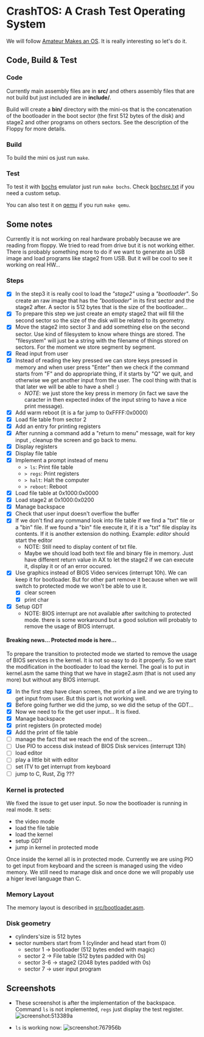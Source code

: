 # CrashTOS: A Crash Test Operating System

We will follow [Amateur Makes an OS](https://www.youtube.com/playlist?list=PLT7NbkyNWaqajsw8Xh7SP9KJwjfpP8TNX). It is really interesting so let's do it.

## Code, Build & Test

### Code
Currently main assembly files are in **src/** and others assembly files that are
not build but just included are in **include/**.

Build will create a **bin/** directory with the mini-os that is the concatenation
of the bootloader in the boot sector (the first 512 bytes of the disk) and
stage2 and other programs on others sectors. See the description of the Floppy
for more details.

### Build
To build the mini os just run `make`.

### Test
To test it with [bochs](https://bochs.sourceforge.io/) emulator just run
`make bochs`. Check [bochsrc.txt](https://github.com/gthvn1/crashtos/blob/master/bochsrc.txt)
if you need a custom setup.

You can also test it on [qemu](https://www.qemu.org/) if you run `make qemu`.

## Some notes

Currently it is not working on real hardware probably because we are reading
from floppy. We tried to read from drive but it is not working either. There
is probably something more to do if we want to generate an USB image and load
programs like stage2 from USB. But it will be cool to see it working on real
HW...


### Steps

- [x] In the step3 it is really cool to load the *"stage2"* using a *"bootloader"*.
  So create an raw image that has the *"bootloader*" in its first sector and the stage2
  after. A sector is 512 bytes that is the size of the bootloader...
- [x] To prepare this step we just create an empty stage2 that will fill the second sector
  so the size of the disk will be related to its geometry.
- [x] Move the stage2 into sector 3 and add something else on the second sector. Use kind
  of filesystem to know where things are stored. The "filesystem" will just be a string with
  the filename of things stored on sectors. For the moment we store segment by segment.
- [x] Read input from user
- [x] Instead of reading the key pressed we can store keys pressed in memory and when
  user press "Enter" then we check if the command starts from "F" and do appropriate
  thing, if it starts by "Q" we quit, and otherwise we get another input from the user.
  The cool thing with that is that later we will be able to have a shell :)
  - *NOTE*: we just store the key press in memory (in fact we save the caracter in then
    expected index of the input string to have a nice print message).
- [x] Add warm reboot (it is a far jump to 0xFFFF:0x0000)
- [x] Load file table from sector 2
- [x] Add an entry for printing registers
- [x] After running a command add a "return to menu" message, wait for key input
  , cleanup the screen and go back to menu.
- [x] Display registers
- [x] Display file table
- [x] Implement a prompt instead of menu
  - `> ls`: Print file table
  - `> regs`: Print registers
  - `> halt`: Halt the computer
  - `> reboot`: Reboot
- [x] Load file table at 0x1000:0x0000
- [x] Load stage2 at 0x1000:0x0200
- [x] Manage backspace
- [x] Check that user input doesn't overflow the buffer
- [x] If we don't find any command look into file table if we find a "txt" file
      or a "bin" file. If we found a "bin" file execute it, if it is a "txt" file
      display its contents. If it is another extension do nothing.
      Example: *editor* should start the editor
  - NOTE: Still need to display content of txt file.
  - Maybe we should load both text file and binary file in memory. Just have
    different return value in AX to let the stage2 if we can execute it, display
    it or of an error occured.
- [x] Use graphics instead of BIOS Video services (interrupt 10h). We can keep
      it for bootloader. But for other part remove it because when we will switch
      to protected mode we won't be able to use it.
  - [x] clear screen
  - [x] print char
- [x] Setup GDT
  - NOTE: BIOS interrupt are not available after switching to protected mode.
  there is some workaround but a good solution will probably to remove the usage
  of BIOS interrupt.

#### Breaking news... Protected mode is here...

To prepare the transition to protected mode we started to remove the usage of
BIOS services in the kernel. It is not so easy to do it properly. So we start
the modification in the bootloader to load the kernel. The goal is to put in
kernel.asm the same thing that we have in stage2.asm (that is not used any more)
but without any BIOS interrupt.

- [x] In the first step have clean screen, the print of a line and we are
trying to get input from user. But this part is not working well.
- [x] Before going further we did the jump, so we did the setup of the GDT...
- [x] Now we need to fix the get user input... It is fixed.
- [x] Manage backspace
- [x] print registers (in protected mode)
- [x] Add the print of file table
- [ ] manage the fact that we reach the end of the screen...
- [ ] Use PIO to access disk instead of BIOS Disk services (interrupt 13h)
- [ ] load editor
- [ ] play a little bit with editor
- [ ] set ITV to get interrupt from keyboard
- [ ] jump to C, Rust, Zig ???

### Kernel is protected

We fixed the issue to get user input. So now the bootloader is running in real
mode. It sets:
  - the video mode
  - load the file table
  - load the kernel
  - setup GDT
  - jump in kernel in protected mode

Once inside the kernel all is in protected mode. Currently we are using PIO to
get input from keyboard and the screen is managed using the video memory. We
still need to manage disk and once done we will propably use a higer level language
than C.

### Memory Layout

The memory layout is described in
[src/bootloader.asm](https://github.com/gthvn1/crashtos/blob/master/src/bootloader.asm).

### Disk geometry

- cylinders'size is 512 bytes
- sector numbers start from 1 (cylinder and head start from 0)
  - sector 1   -> bootloader (512 bytes ended with magic)
  - sector 2   -> File table (512 bytes padded with 0s)
  - sector 3-6 -> stage2 (2048 bytes padded with 0s)
  - sector 7   -> user input program

## Screenshots

- These screenshot is after the implementation of the backspace. Command `ls` is not implemented, `regs` just display the test register.  
![screenshot:513389a](https://github.com/gthvn1/crashtos/blob/master/screenshots/qemu_crashtos_513389a.png)

- `ls` is working now:
![screenshot:767956b](https://github.com/gthvn1/crashtos/blob/master/screenshots/bochs_crashtos_767956b.png)
